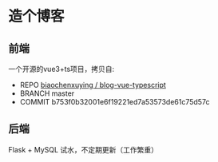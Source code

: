 # 造个博客

## 前端
一个开源的vue3+ts项目，拷贝自:
- REPO
[biaochenxuying
/
blog-vue-typescript](https://github.com/biaochenxuying/blog-vue-typescript)
- BRANCH
  master
- COMMIT
  b753f0b32001e6f19221ed7a53573de61c75d57c

## 后端
Flask + MySQL 试水，不定期更新（工作繁重）